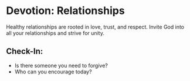 # Devotion: Relationships

Healthy relationships are rooted in love, trust, and respect. Invite God into all your relationships and strive for unity.

## Check-In:
- Is there someone you need to forgive?
- Who can you encourage today?
